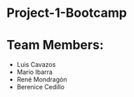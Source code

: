 # Project-1-Bootcamp

# Team Members:
* Luis Cavazos
* Mario Ibarra
* René Mondragón
* Berenice Cedillo

